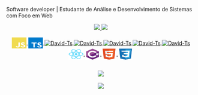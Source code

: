 Software developer | Estudante de Análise e Desenvolvimento de Sistemas com Foco em Web
<div align="center">
  <a href="https://github.com/Davidjean23reis">
  <img height="140em" src="https://github-readme-stats.vercel.app/api?username=Davidjean23reis&show_icons=false&theme=dark&include_all_commits=true&count_private=true"/>
  <img height="140em" src="https://github-readme-stats.vercel.app/api/top-langs/?username=Davidjean23reis&layout=compact&langs_count=7&theme=dark"/>
<div>
<div style="display: inline_block"><br>
  <img align="center" alt="David-js" height="30" width="40" src="https://raw.githubusercontent.com/devicons/devicon/master/icons/javascript/javascript-plain.svg">
  <img align="center" alt="David-Ts" height="30" width="40" src="https://raw.githubusercontent.com/devicons/devicon/master/icons/typescript/typescript-plain.svg">
  <img align="center" alt="David-Ts" height="30" width="40" src="https://cdn.jsdelivr.net/gh/devicons/devicon/icons/git/git-original.svg" />
  <img align="center" alt="David-Ts" height="30" width="40" src="https://cdn.jsdelivr.net/gh/devicons/devicon/icons/docker/docker-original.svg" />
  <img align="center" alt="David-Ts" height="30" width="40"  src="https://cdn.jsdelivr.net/gh/devicons/devicon/icons/kubernetes/kubernetes-plain.svg" />
  <img align="center" alt="David-Ts" height="30" width="40"src="https://cdn.jsdelivr.net/gh/devicons/devicon/icons/mongodb/mongodb-original.svg" />
  <img align="center" alt="David-Ts" height="30" width="40"src="https://cdn.jsdelivr.net/gh/devicons/devicon/icons/vscode/vscode-original.svg" />
 <img align="center" alt="David-React" height="30" width="40" src="https://raw.githubusercontent.com/devicons/devicon/master/icons/react/react-original.svg">
<img align="center" alt="David-Csharp" height="30" width="40" src="https://raw.githubusercontent.com/devicons/devicon/master/icons/csharp/csharp-original.svg">    <img align="center" alt="David-HTML" height="30" width="40" src="https://raw.githubusercontent.com/devicons/devicon/master/icons/html5/html5-original.svg">
<img align="center" alt="David-CSS" height="30" width="40" src="https://raw.githubusercontent.com/devicons/devicon/master/icons/css3/css3-original.svg">   

          
          
            
          
                
          
          

          
          
                                                      
          
</div>
  
  ##
 
<div> 
 
  <a href="https://www.linkedin.com/in/david-jean-reis-de-oliveira-3682a2248/" target="_blank"><img src="https://img.shields.io/badge/-LinkedIn-%230077B5?style=for-the-badge&logo=linkedin&logoColor=white" target="_blank"></a>  
   
  <a href="https://api.whatsapp.com/send?phone=5524992241560&text=Ol%C3%A1%20Mundo" target="_blank"><img src="https://img.shields.io/badge/WhatsApp-25D366?style=for-the-badge&logo=whatsapp&logoColor=white" target="_blank"></a>  
                                                                                                              
